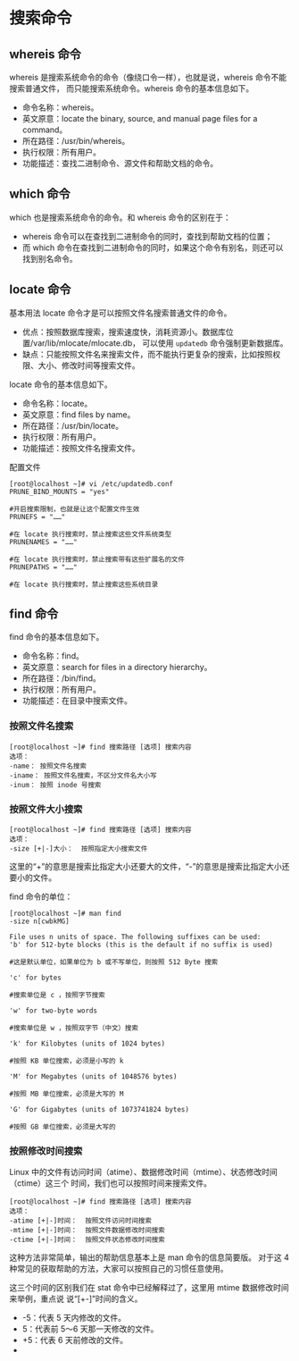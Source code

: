 
# 搜索命令

## whereis 命令

whereis 是搜索系统命令的命令（像绕口令一样），也就是说，whereis 命令不能搜索普通文件，
而只能搜索系统命令。whereis 命令的基本信息如下。

- 命令名称：whereis。
- 英文原意：locate the binary, source, and manual page files for a command。
- 所在路径：/usr/bin/whereis。
- 执行权限：所有用户。
- 功能描述：查找二进制命令、源文件和帮助文档的命令。

## which  命令

which 也是搜索系统命令的命令。和 whereis 命令的区别在于：

- whereis 命令可以在查找到二进制命令的同时，查找到帮助文档的位置；
- 而 which 命令在查找到二进制命令的同时，如果这个命令有别名，则还可以找到别名命令。

## locate  命令

基本用法
locate 命令才是可以按照文件名搜索普通文件的命令。

- 优点：按照数据库搜索，搜索速度快，消耗资源小。数据库位置/var/lib/mlocate/mlocate.db，
  可以使用 `updatedb` 命令强制更新数据库。
- 缺点：只能按照文件名来搜索文件，而不能执行更复杂的搜索，比如按照权限、大小、修改时间等搜索文件。

locate 命令的基本信息如下。

- 命令名称：locate。
- 英文原意：find files by name。
- 所在路径：/usr/bin/locate。
- 执行权限：所有用户。
- 功能描述：按照文件名搜索文件。

配置文件

```
[root@localhost ~]# vi /etc/updatedb.conf
PRUNE_BIND_MOUNTS = "yes"

#开启搜索限制，也就是让这个配置文件生效
PRUNEFS = "……"

#在 locate 执行搜索时，禁止搜索这些文件系统类型
PRUNENAMES = "……"

#在 locate 执行搜索时，禁止搜索带有这些扩展名的文件
PRUNEPATHS = "……"

#在 locate 执行搜索时，禁止搜索这些系统目录

```



## find 命令

find 命令的基本信息如下。

- 命令名称：find。
- 英文原意：search for files in a directory hierarchy。
- 所在路径：/bin/find。
- 执行权限：所有用户。
- 功能描述：在目录中搜索文件。

### 按照文件名搜索

```
[root@localhost ~]# find 搜索路径 [选项] 搜索内容
选项：
-name： 按照文件名搜索
-iname： 按照文件名搜索，不区分文件名大小写
-inum： 按照 inode 号搜索

```



### 按照文件大小搜索

```
[root@localhost ~]# find 搜索路径 [选项] 搜索内容
选项：
-size [+|-]大小：  按照指定大小搜索文件

```

这里的“+”的意思是搜索比指定大小还要大的文件，“-”的意思是搜索比指定大小还要小的文件。



find 命令的单位：

```
[root@localhost ~]# man find
-size n[cwbkMG]

File uses n units of space. The following suffixes can be used:
'b' for 512-byte blocks (this is the default if no suffix is used)

#这是默认单位，如果单位为 b 或不写单位，则按照 512 Byte 搜索

'c' for bytes

#搜索单位是 c ，按照字节搜索

'w' for two-byte words 

#搜索单位是 w ，按照双字节（中文）搜索

'k' for Kilobytes (units of 1024 bytes)

#按照 KB 单位搜索，必须是小写的 k

'M' for Megabytes (units of 1048576 bytes)

#按照 MB 单位搜索，必须是大写的 M

'G' for Gigabytes (units of 1073741824 bytes)

#按照 GB 单位搜索，必须是大写的 

```



### 按照修改时间搜索

Linux 中的文件有访问时间（atime）、数据修改时间（mtime）、状态修改时间（ctime）这三个
时间，我们也可以按照时间来搜索文件。

```
[root@localhost ~]# find 搜索路径 [选项] 搜索内容
选项：
-atime [+|-]时间：  按照文件访问时间搜索
-mtime [+|-]时间：  按照文件数据修改时间搜索
-ctime [+|-]时间：  按照文件状态修改时间搜索

```

这种方法非常简单，输出的帮助信息基本上是 man 命令的信息简要版。
对于这 4 种常见的获取帮助的方法，大家可以按照自己的习惯任意使用。

这三个时间的区别我们在 stat 命令中已经解释过了，这里用 mtime 数据修改时间来举例，重点说
说“[+-]”时间的含义。

- -5：代表 5 天内修改的文件。
- 5：代表前 5～6 天那一天修改的文件。
- +5：代表 6 天前修改的文件。
- 

